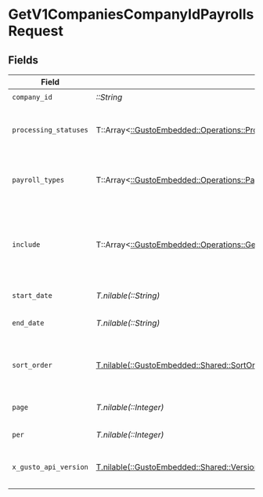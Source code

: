 # GetV1CompaniesCompanyIdPayrollsRequest


## Fields

| Field                                                                                                                                                                                                                                                                                                | Type                                                                                                                                                                                                                                                                                                 | Required                                                                                                                                                                                                                                                                                             | Description                                                                                                                                                                                                                                                                                          | Example                                                                                                                                                                                                                                                                                              |
| ---------------------------------------------------------------------------------------------------------------------------------------------------------------------------------------------------------------------------------------------------------------------------------------------------- | ---------------------------------------------------------------------------------------------------------------------------------------------------------------------------------------------------------------------------------------------------------------------------------------------------- | ---------------------------------------------------------------------------------------------------------------------------------------------------------------------------------------------------------------------------------------------------------------------------------------------------- | ---------------------------------------------------------------------------------------------------------------------------------------------------------------------------------------------------------------------------------------------------------------------------------------------------- | ---------------------------------------------------------------------------------------------------------------------------------------------------------------------------------------------------------------------------------------------------------------------------------------------------- |
| `company_id`                                                                                                                                                                                                                                                                                         | *::String*                                                                                                                                                                                                                                                                                           | :heavy_check_mark:                                                                                                                                                                                                                                                                                   | The UUID of the company                                                                                                                                                                                                                                                                              |                                                                                                                                                                                                                                                                                                      |
| `processing_statuses`                                                                                                                                                                                                                                                                                | T::Array<[::GustoEmbedded::Operations::ProcessingStatuses](../../models/operations/processingstatuses.md)>                                                                                                                                                                                           | :heavy_minus_sign:                                                                                                                                                                                                                                                                                   | Whether to include processed and/or unprocessed payrolls in the response, defaults to processed, for multiple attributes comma separate the values, i.e. `?processing_statuses=processed,unprocessed`                                                                                                |                                                                                                                                                                                                                                                                                                      |
| `payroll_types`                                                                                                                                                                                                                                                                                      | T::Array<[::GustoEmbedded::Operations::PayrollTypes](../../models/operations/payrolltypes.md)>                                                                                                                                                                                                       | :heavy_minus_sign:                                                                                                                                                                                                                                                                                   | Whether to include regular and/or off_cycle payrolls in the response, defaults to regular, for multiple attributes comma separate the values, i.e. `?payroll_types=regular,off_cycle`                                                                                                                |                                                                                                                                                                                                                                                                                                      |
| `include`                                                                                                                                                                                                                                                                                            | T::Array<[::GustoEmbedded::Operations::GetV1CompaniesCompanyIdPayrollsQueryParamInclude](../../models/operations/getv1companiescompanyidpayrollsqueryparaminclude.md)>                                                                                                                               | :heavy_minus_sign:                                                                                                                                                                                                                                                                                   | Include the requested attribute in the response. The risk_blockers option will include submission_blockers and credit_blockers if applicable. In v2023-04-01 totals are no longer included by default. For multiple attributes comma separate the values, i.e. `?include=totals,payroll_status_meta` |                                                                                                                                                                                                                                                                                                      |
| `start_date`                                                                                                                                                                                                                                                                                         | *T.nilable(::String)*                                                                                                                                                                                                                                                                                | :heavy_minus_sign:                                                                                                                                                                                                                                                                                   | Return payrolls whose pay period is after the start date                                                                                                                                                                                                                                             |                                                                                                                                                                                                                                                                                                      |
| `end_date`                                                                                                                                                                                                                                                                                           | *T.nilable(::String)*                                                                                                                                                                                                                                                                                | :heavy_minus_sign:                                                                                                                                                                                                                                                                                   | Return payrolls whose pay period is before the end date. If left empty, defaults to today's date.                                                                                                                                                                                                    |                                                                                                                                                                                                                                                                                                      |
| `sort_order`                                                                                                                                                                                                                                                                                         | [T.nilable(::GustoEmbedded::Shared::SortOrder)](../../models/shared/sortorder.md)                                                                                                                                                                                                                    | :heavy_minus_sign:                                                                                                                                                                                                                                                                                   | A string indicating whether to sort resulting events in ascending (asc) or descending (desc) chronological order. Events are sorted by their `timestamp`. Defaults to asc if left empty.                                                                                                             | asc                                                                                                                                                                                                                                                                                                  |
| `page`                                                                                                                                                                                                                                                                                               | *T.nilable(::Integer)*                                                                                                                                                                                                                                                                               | :heavy_minus_sign:                                                                                                                                                                                                                                                                                   | The page that is requested. When unspecified, will load all objects unless endpoint forces pagination.                                                                                                                                                                                               |                                                                                                                                                                                                                                                                                                      |
| `per`                                                                                                                                                                                                                                                                                                | *T.nilable(::Integer)*                                                                                                                                                                                                                                                                               | :heavy_minus_sign:                                                                                                                                                                                                                                                                                   | Number of objects per page. For majority of endpoints will default to 25                                                                                                                                                                                                                             |                                                                                                                                                                                                                                                                                                      |
| `x_gusto_api_version`                                                                                                                                                                                                                                                                                | [T.nilable(::GustoEmbedded::Shared::VersionHeader)](../../models/shared/versionheader.md)                                                                                                                                                                                                            | :heavy_minus_sign:                                                                                                                                                                                                                                                                                   | Determines the date-based API version associated with your API call. If none is provided, your application's [minimum API version](https://docs.gusto.com/embedded-payroll/docs/api-versioning#minimum-api-version) is used.                                                                         |                                                                                                                                                                                                                                                                                                      |